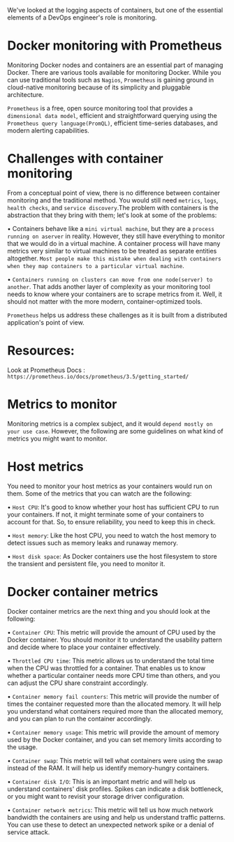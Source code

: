 We've looked at the logging aspects of containers, but one of the essential elements of a DevOps engineer's role is monitoring.

# Docker monitoring with Prometheus

Monitoring Docker nodes and containers are an essential part of managing Docker. There are various tools available for monitoring Docker. While you can use traditional tools such as `Nagios`, `Prometheus` is gaining ground in cloud-native monitoring because of its simplicity and pluggable architecture.

`Prometheus` is a free, open source monitoring tool that provides a `dimensional data model`, efficient and straightforward querying using the `Prometheus query language(PromQL)`, efficient time-series databases, and modern alerting capabilities.

# Challenges with container monitoring

From a conceptual point of view, there is no difference between container monitoring and the traditional method. You would still need `metrics`, `logs`, `health checks`, and `service discovery`.The problem with containers is the abstraction that they bring with them; let's look at some of the problems:

• Containers behave like a `mini virtual machine`, but they are a `process running on aserver` in reality. However, they still have everything to monitor that we would do in a virtual machine. A container process will have many metrics very similar to virtual machines to be treated as separate entities altogether. `Most people make this mistake when dealing with containers when they map containers to a particular virtual machine`.

• `Containers running on clusters can move from one node(server) to another`. That adds another layer of complexity as your monitoring tool needs to know where your containers are to scrape metrics from it. Well, it should not matter with the more modern, container-optimized tools.

`Prometheus` helps us address these challenges as it is built from a distributed application's point of view.

# Resources:
Look at Prometheus Docs : `https://prometheus.io/docs/prometheus/3.5/getting_started/` 
# Metrics to monitor
Monitoring metrics is a complex subject, and it would `depend mostly on your use case`. However, the following are some guidelines on what kind of metrics you might want to monitor.

# Host metrics
You need to monitor your host metrics as your containers would run on them. Some of the metrics that you can watch are the following:

• `Host CPU`: It's good to know whether your host has sufficient CPU to run your containers. If not, it might terminate some of your containers to account for that. So, to ensure reliability, you need to keep this in check.

• `Host memory`: Like the host CPU, you need to watch the host memory to detect issues such as memory leaks and runaway memory.

• `Host disk space`: As Docker containers use the host filesystem to store the transient and persistent file, you need to monitor it.

# Docker container metrics

Docker container metrics are the next thing and you should look at the following:

• `Container CPU`: This metric will provide the amount of CPU used by the Docker container. You should monitor it to understand the usability pattern and decide where to place your container effectively.

• `Throttled CPU time`: This metric allows us to understand the total time when the CPU was throttled for a container. That enables us to know whether a particular container needs more CPU time than others, and you can adjust the CPU share constraint accordingly.

• `Container memory fail counters`: This metric will provide the number of times the container requested more than the allocated memory. It will help you understand what containers required more than the allocated memory, and you can plan to run the container accordingly.

• `Container memory usage`: This metric will provide the amount of memory used by the Docker container, and you can set memory limits according to the usage.

• `Container swap`: This metric will tell what containers were using the swap instead of the RAM. It will help us identify memory-hungry containers.

• `Container disk I/O`: This is an important metric and will help us understand containers' disk profiles. Spikes can indicate a disk bottleneck, or you might want to revisit your storage driver configuration.

• `Container network metrics`: This metric will tell us how much network bandwidth the containers are using and help us understand traffic patterns. You can use these to detect an unexpected network spike or a denial of service attack.